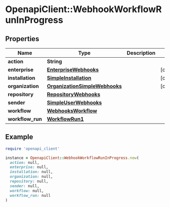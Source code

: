 # OpenapiClient::WebhookWorkflowRunInProgress

## Properties

| Name | Type | Description | Notes |
| ---- | ---- | ----------- | ----- |
| **action** | **String** |  |  |
| **enterprise** | [**EnterpriseWebhooks**](EnterpriseWebhooks.md) |  | [optional] |
| **installation** | [**SimpleInstallation**](SimpleInstallation.md) |  | [optional] |
| **organization** | [**OrganizationSimpleWebhooks**](OrganizationSimpleWebhooks.md) |  | [optional] |
| **repository** | [**RepositoryWebhooks**](RepositoryWebhooks.md) |  |  |
| **sender** | [**SimpleUserWebhooks**](SimpleUserWebhooks.md) |  |  |
| **workflow** | [**WebhooksWorkflow**](WebhooksWorkflow.md) |  |  |
| **workflow_run** | [**WorkflowRun1**](WorkflowRun1.md) |  |  |

## Example

```ruby
require 'openapi_client'

instance = OpenapiClient::WebhookWorkflowRunInProgress.new(
  action: null,
  enterprise: null,
  installation: null,
  organization: null,
  repository: null,
  sender: null,
  workflow: null,
  workflow_run: null
)
```

